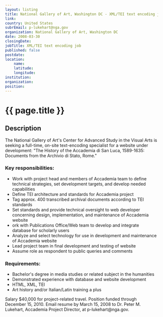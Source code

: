 ```yaml
---
layout: listing
title: National Gallery of Art, Washington DC - XML/TEI text encoding job
link:
country: United States
subrEmail: p-lukehart@nga.gov
organization: National Gallery of Art, Washington DC 
date: 2008-03-30
closingDate: 
jobTitle: XML/TEI text encoding job
published: false
postdate:
location:
    name: 
    latitude: 
    longitude: 
institution: 
organization: 
position: 
--- 
```



# {{ page.title }}

## Description




<p>The National Gallery of Art's Center for Advanced Study in the Visual Arts is
seeking a full-time, on-site text-encoding specialist for a website under
development:  "The History of the Accademia di San Luca, 1589-1635: Documents
from the Archivio di Stato, Rome."</p>

<h3>Key responsibilities:</h3>


<ul>
<li>Work with project head and members of Accademia team to define technical
strategies, set development targets, and develop needed capabilities
<li>Define TEI architecture and standards for Accademia project</li>
<li> Tag approx. 400 transcribed archival documents according to TEI standards</li>
<li>Set standards and provide technical oversight to web developer concerning
design, implementation, and maintenance of Accademia website</li>
<li>ork with Publications Office/Web team to develop and integrate database
for scholarly users</li>
<li>Analyze and select technology for use in development and maintenance of
Accademia website</li>
<li>Lead project team in final development and testing of website</li>
<li>Assume role as respondent to public queries and comments</li>
</ul>

<h3>Requirements:</h3>

<ul><li>Bachelor's degree in media studies or related subject in the humanities</li>
<li>Demonstrated experience with database and website development</li>
<li>HTML, XML, TEI</li>
<li>Art history and/or Italian/Latin training a plus</li>
</ul>

<p>Salary $40,000
for project-related travel. Position funded through December 15, 2010. Email
resume by March 15, 2008 to Dr. Peter M. Lukehart, Accademia Project Director,
at p-lukehart@nga.gov.
</p>

